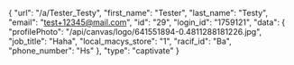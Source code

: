 {
    "url": "\/a\/Tester_Testy",
    "first_name": "Tester",
    "last_name": "Testy",
    "email": "test+12345@mail.com",
    "id": "29",
    "login_id": "1759121",
    "data": {
        "profilePhoto": "\/api\/canvas\/logo\/641551894-0.4811288181226.jpg",
        "job_title": "Haha",
        "local_macys_store": "1",
        "racif_id": "Ba",
        "phone_number": "Hs"
    },
    "type": "captivate"
}